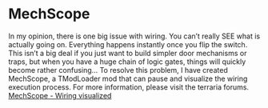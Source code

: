 # MechScope

In my opinion, there is one big issue with wiring. You can’t really SEE what is actually going on. Everything happens instantly once you flip the switch. This isn’t a big deal if you just want to build simpler door mechanisms or traps, but when you have a huge chain of logic gates, things will quickly become rather confusing… To resolve this problem, I have created MechScope, a TModLoader mod that can pause and visualize the wiring execution process.
For more information, please visit the terraria forums.\
[MechScope - Wiring visualized](https://forums.terraria.org/index.php?threads/mechscope-wiring-visualized.70665/)
